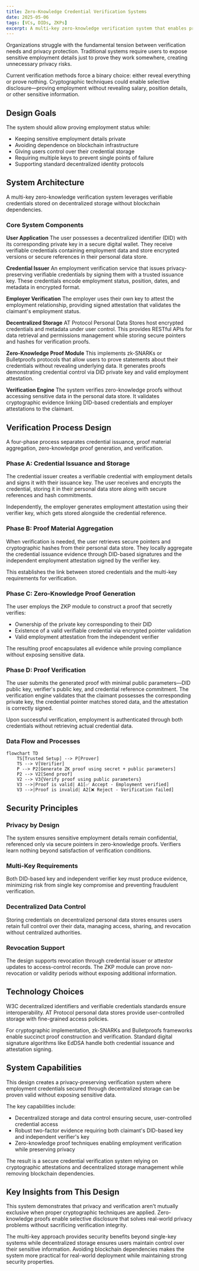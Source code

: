 ```yaml
---
title: Zero-Knowledge Credential Verification Systems
date: 2025-05-06
tags: [VCs, DIDs, ZKPs]
excerpt: A multi-key zero-knowledge verification system that enables private credential verification without blockchain dependencies, solving real privacy challenges in identity systems.
---
```


Organizations struggle with the fundamental tension between verification needs and privacy protection. Traditional systems require users to expose sensitive employment details just to prove they work somewhere, creating unnecessary privacy risks.

Current verification methods force a binary choice: either reveal everything or prove nothing. Cryptographic techniques could enable selective disclosure—proving employment without revealing salary, position details, or other sensitive information.

## Design Goals

The system should allow proving employment status while:

- Keeping sensitive employment details private
- Avoiding dependence on blockchain infrastructure
- Giving users control over their credential storage
- Requiring multiple keys to prevent single points of failure
- Supporting standard decentralized identity protocols

## System Architecture

A multi-key zero-knowledge verification system leverages verifiable credentials stored on decentralized storage without blockchain dependencies.

### Core System Components

**User Application**
The user possesses a decentralized identifier (DID) with its corresponding private key in a secure digital wallet. They receive verifiable credentials containing employment data and store encrypted versions or secure references in their personal data store.

**Credential Issuer**
An employment verification service that issues privacy-preserving verifiable credentials by signing them with a trusted issuance key. These credentials encode employment status, position, dates, and metadata in encrypted format.

**Employer Verification**
The employer uses their own key to attest the employment relationship, providing signed attestation that validates the claimant's employment status.

**Decentralized Storage**
AT Protocol Personal Data Stores host encrypted credentials and metadata under user control. This provides RESTful APIs for data retrieval and permissions management while storing secure pointers and hashes for verification proofs.

**Zero-Knowledge Proof Module**
This implements zk-SNARKs or Bulletproofs protocols that allow users to prove statements about their credentials without revealing underlying data. It generates proofs demonstrating credential control via DID private key and valid employment attestation.

**Verification Engine**
The system verifies zero-knowledge proofs without accessing sensitive data in the personal data store. It validates cryptographic evidence linking DID-based credentials and employer attestations to the claimant.

## Verification Process Design

A four-phase process separates credential issuance, proof material aggregation, zero-knowledge proof generation, and verification.

### Phase A: Credential Issuance and Storage

The credential issuer creates a verifiable credential with employment details and signs it with their issuance key. The user receives and encrypts the credential, storing it in their personal data store along with secure references and hash commitments.

Independently, the employer generates employment attestation using their verifier key, which gets stored alongside the credential reference.

### Phase B: Proof Material Aggregation

When verification is needed, the user retrieves secure pointers and cryptographic hashes from their personal data store. They locally aggregate the credential issuance evidence through DID-based signatures and the independent employment attestation signed by the verifier key.

This establishes the link between stored credentials and the multi-key requirements for verification.

### Phase C: Zero-Knowledge Proof Generation

The user employs the ZKP module to construct a proof that secretly verifies:

- Ownership of the private key corresponding to their DID
- Existence of a valid verifiable credential via encrypted pointer validation
- Valid employment attestation from the independent verifier

The resulting proof encapsulates all evidence while proving compliance without exposing sensitive data.

### Phase D: Proof Verification

The user submits the generated proof with minimal public parameters—DID public key, verifier's public key, and credential reference commitment. The verification engine validates that the claimant possesses the corresponding private key, the credential pointer matches stored data, and the attestation is correctly signed.

Upon successful verification, employment is authenticated through both credentials without retrieving actual credential data.

### Data Flow and Processes

```mermaid
flowchart TD
    TS[Trusted Setup] --> P[Prover]
    TS --> V[Verifier]
    P --> P2[Generate ZK proof using secret + public parameters]
    P2 --> V2[Send proof]
    V2 --> V3{Verify proof using public parameters}
    V3 -->|Proof is valid| A1[✅ Accept - Employment verified]
    V3 -->|Proof is invalid| A2[❌ Reject - Verification failed]
```

## Security Principles

### Privacy by Design

The system ensures sensitive employment details remain confidential, referenced only via secure pointers in zero-knowledge proofs. Verifiers learn nothing beyond satisfaction of verification conditions.

### Multi-Key Requirements

Both DID-based key and independent verifier key must produce evidence, minimizing risk from single key compromise and preventing fraudulent verification.

### Decentralized Data Control

Storing credentials on decentralized personal data stores ensures users retain full control over their data, managing access, sharing, and revocation without centralized authorities.

### Revocation Support

The design supports revocation through credential issuer or attestor updates to access-control records. The ZKP module can prove non-revocation or validity periods without exposing additional information.

## Technology Choices

W3C decentralized identifiers and verifiable credentials standards ensure interoperability. AT Protocol personal data stores provide user-controlled storage with fine-grained access policies.

For cryptographic implementation, zk-SNARKs and Bulletproofs frameworks enable succinct proof construction and verification. Standard digital signature algorithms like EdDSA handle both credential issuance and attestation signing.

## System Capabilities

This design creates a privacy-preserving verification system where employment credentials secured through decentralized storage can be proven valid without exposing sensitive data.

The key capabilities include:

- Decentralized storage and data control ensuring secure, user-controlled credential access
- Robust two-factor evidence requiring both claimant's DID-based key and independent verifier's key
- Zero-knowledge proof techniques enabling employment verification while preserving privacy

The result is a secure credential verification system relying on cryptographic attestations and decentralized storage management while removing blockchain dependencies.

## Key Insights from This Design

This system demonstrates that privacy and verification aren't mutually exclusive when proper cryptographic techniques are applied. Zero-knowledge proofs enable selective disclosure that solves real-world privacy problems without sacrificing verification integrity.

The multi-key approach provides security benefits beyond single-key systems while decentralized storage ensures users maintain control over their sensitive information. Avoiding blockchain dependencies makes the system more practical for real-world deployment while maintaining strong security properties.
